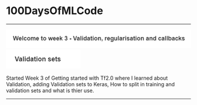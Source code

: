 # 100DaysOfMLCode

----

<img src=0.png></img>
<img src=1.png></img>


Started Week 3 of Getting started with Tf2.0 where I learned about Validation, adding Validation sets to Keras, How to split in training and validation sets and what is thier use.

---


